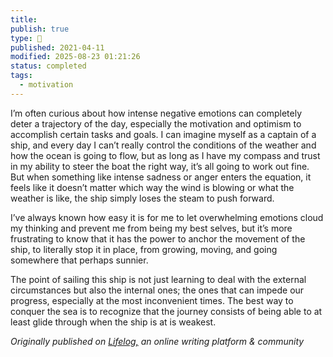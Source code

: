 ```yaml
---
title:
publish: true
type: 🌳
published: 2021-04-11
modified: 2025-08-23 01:21:26
status: completed
tags:
  - motivation
---
```

 I’m often curious about how intense negative emotions can completely deter a trajectory of the day, especially the motivation and optimism to accomplish certain tasks and goals. I can imagine myself as a captain of a ship, and every day I can’t really control the conditions of the weather and how the ocean is going to flow, but as long as I have my compass and trust in my ability to steer the boat the right way, it’s all going to work out fine. But when something like intense sadness or anger enters the equation, it feels like it doesn’t matter which way the wind is blowing or what the weather is like, the ship simply loses the steam to push forward.

I’ve always known how easy it is for me to let overwhelming emotions cloud my thinking and prevent me from being my best selves, but it’s more frustrating to know that it has the power to anchor the movement of the ship, to literally stop it in place, from growing, moving, and going somewhere that perhaps sunnier.

The point of sailing this ship is not just learning to deal with the external circumstances but also the internal ones; the ones that can impede our progress, especially at the most inconvenient times. The best way to conquer the sea is to recognize that the journey consists of being able to at least glide through when the ship is at is weakest.

*Originally published on [Lifelog,](https://golifelog.com/) an online writing platform & community*